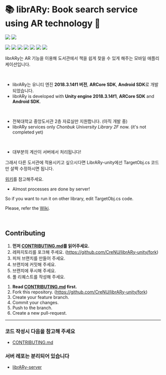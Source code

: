 # 📚 librARy: Book search service using AR technology 📱

![](https://img.shields.io/badge/librARy-unity-orange)
![](https://img.shields.io/badge/unity-v.2018.3.14f1-orange)

![](https://img.shields.io/github/languages/count/crenu/library-unity)
![](https://img.shields.io/github/languages/top/crenu/library-unity)
![](https://img.shields.io/github/languages/code-size/crenu/library-unity)
![](https://img.shields.io/github/repo-size/crenu/library-unity)
![](https://img.shields.io/github/issues/crenu/library-unity)
![](https://img.shields.io/github/issues-closed/crenu/library-unity)
![](https://img.shields.io/github/last-commit/crenu/library-unity)

librARy는 AR 기능을 이용해 도서관에서 책을 쉽게 찾을 수 있게 해주는 모바일 애플리케이션입니다.

<br>

- librARy는 유니티 엔진 **2018.3.14f1 버전**, **ARCore SDK**, **Android SDK**로 개발되었습니다.
- librARy is developed with **Unity engine 2018.3.14f1**, **ARCore SDK** and **Android SDK**.
<br>

- 전북대학교 중앙도서관 2층 자료실만 지원합니다. (아직 개발 중)
- librARy services only *Chonbuk University Library 2F* now. (it's not completed yet)

<br>

- 대부분의 계산이 서버에서 처리됩니다!

그래서 다른 도서관에 적용시키고 싶으시다면 LibrARy-unity에선 TargetObj.cs 코드만 살짝 수정하시면 됩니다.

[위키][Wiki]를 참고해주세요.

- Almost processes are done by server!

So if you want to run it on other library, edit TargetObj.cs code.

Please, refer the [Wiki][Wiki].

<br>

## Contributing
1. **먼저 [CONTRIBUTING.md](./CONTRIBUTING.md)를 읽어주세요.**
2. 레파지토리를 포크해 주세요. (https://github.com/CreNU/librARy-unity/fork)
3. 피처 브랜치를 만들어 주세요.
4. 브랜치에 커밋해 주세요.
5. 브랜치에 푸시해 주세요.
6. 풀 리퀘스트를 작성해 주세요.
<!-- -->
1. **Read [CONTRIBUTING.md](./CONTRIBUTING.md) first.**
2. Fork this repository. (https://github.com/CreNU/librARy-unity/fork)
3. Create your feature branch.
4. Commit your changes.
5. Push to the branch.
6. Create a new pull-request.

---
### 코드 작성시 다음을 참고해 주세요
+ [CONTRIBUTING.md](https://github.com/CreNU/librARy-unity/blob/master/CONTRIBUTING.md)

### 서버 레포는 분리되어 있습니다
+ [librARy-server](https://github.com/CreNU/librARy-server)

[Wiki]: https://github.com/CreNU/librARy-unity/wiki
